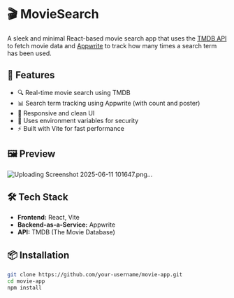 # 🎬 MovieSearch

A sleek and minimal React-based movie search app that uses the [TMDB API](https://developer.themoviedb.org/) to fetch movie data and [Appwrite](https://appwrite.io/) to track how many times a search term has been used.

## 🚀 Features

- 🔍 Real-time movie search using TMDB
- 📊 Search term tracking using Appwrite (with count and poster)
- 🎨 Responsive and clean UI
- 🧠 Uses environment variables for security
- ⚡ Built with Vite for fast performance

## 🖼️ Preview

![Uploading Screenshot 2025-06-11 101647.png…]()


## 🛠️ Tech Stack

- **Frontend:** React, Vite
- **Backend-as-a-Service:** Appwrite
- **API:** TMDB (The Movie Database)

## 📦 Installation

```bash
git clone https://github.com/your-username/movie-app.git
cd movie-app
npm install
